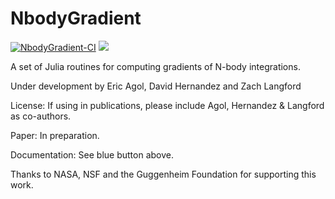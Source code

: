 # NbodyGradient

[![NbodyGradient-CI](https://github.com/ericagol/NbodyGradient.jl/actions/workflows/NbodyGradient.yml/badge.svg)](https://github.com/ericagol/NbodyGradient.jl/actions/workflows/NbodyGradient.yml)
[![](https://img.shields.io/badge/docs-dev-blue.svg)](https://ericagol.github.io/NbodyGradient.jl/dev)

A set of Julia routines for computing gradients of N-body integrations.

Under development by Eric Agol, David Hernandez and Zach Langford

License:  If using in publications, please include Agol, Hernandez & Langford as co-authors.

Paper: In preparation.

Documentation: See blue button above.

Thanks to NASA, NSF and the Guggenheim Foundation for supporting this work.
